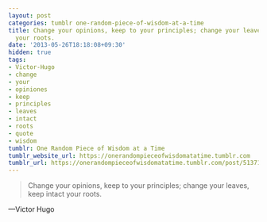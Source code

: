 ```yaml
---
layout: post
categories: tumblr one-random-piece-of-wisdom-at-a-time
title: Change your opinions, keep to your principles; change your leaves, keep intact
  your roots.
date: '2013-05-26T18:18:08+09:30'
hidden: true
tags:
- Victor-Hugo
- change
- your
- opiniones
- keep
- principles
- leaves
- intact
- roots
- quote
- wisdom
tumblr: One Random Piece of Wisdom at a Time
tumblr_website_url: https://onerandompieceofwisdomatatime.tumblr.com
tumblr_url: https://onerandompieceofwisdomatatime.tumblr.com/post/51371434766/change-your-opinions-keep-to-your-principles
---
```

> Change your opinions, keep to your principles; change your leaves, keep intact your roots.

—Victor Hugo
